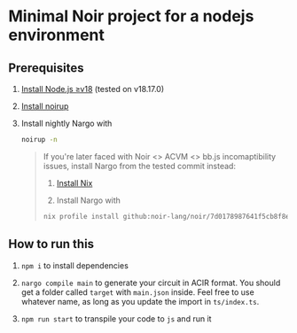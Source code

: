 # Minimal Noir project for a nodejs environment

## Prerequisites

1. [Install Node.js ≥v18](https://nodejs.org/en) (tested on v18.17.0)

2. [Install noirup](https://noir-lang.org/getting_started/nargo_installation/#option-1-noirup)

3. Install nightly Nargo with

   ```bash
   noirup -n
   ```

   > If you're later faced with Noir <> ACVM <> bb.js incomaptibility issues, install Nargo from the tested commit instead:
   >
   > 1. [Install Nix](https://noir-lang.org/getting_started/nargo_installation#installing-nix)
   >
   > 2. Install Nargo with
   >
   > ```bash
   > nix profile install github:noir-lang/noir/7d0178987641f5cb8f8e95507c54c3cc367bf7d2
   > ```

## How to run this

1. `npm i` to install dependencies

2. `nargo compile main` to generate your circuit in ACIR format. You should get a folder called `target` with `main.json` inside. Feel free to use whatever name, as long as you update the import in `ts/index.ts`.

3. `npm run start` to transpile your code to `js` and run it
